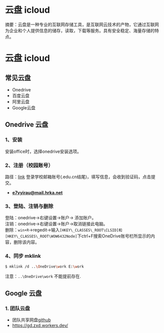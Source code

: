 # 云盘 icloud

摘要：云盘是一种专业的互联网存储工具，是互联网云技术的产物，它通过互联网为企业和个人提供信息的储存，读取，下载等服务。具有安全稳定、海量存储的特点。
<!--more-->

# 云盘 icloud
## 常见云盘
- Onedrive
- 百度云盘
- 阿里云盘
- Google云盘

## Onedrive 云盘
### 1、安装
安装office时，选择onedrive安装选项。

### 2、注册（校园账号）
路径：[link](https://products.office.com/en-us/student?tab=students)
登录学校邮箱账号(.edu.cn结尾)，填写信息，会收到验证码，点击提交。
- **e7vyirau@mail.hrka.net**

### 3、登陆、注销与删除
登陆：onedrive->右键设置->账户-> 添加账户。  
注销：onedrive->右键设置->账户->取消链接此电脑。  
删除：`win+R`->regedit->输入`[HKEY\_CLASSES\_ROOT\CLSID]和[HKEY\_CLASSES\_ROOT\WOW6432Node]`下ctrl+F搜索OneDrive账号栏所显示的内容，删除该内容。  

### 4、同步 mklink
```bash
$ mklink /d ..\OneDrive\work E:\work
```
注意：`..\OneDrive\work` 不能提前存在.

## Google 云盘
### 1. 团队云盘
- 团队共享网盘[github](https://github.com/yyuueexxiinngg/some-scripts/blob/master/workers/google/drive/create-share-teamdrive.js)
- https://gd.zxd.workers.dev/


